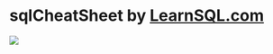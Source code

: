 # sqlCheatSheet by [LearnSQL.com](https://learnsql.com/)

<img src = "https://github.com/KaranJadaun/sqlCheatSheet/blob/main/SQL_cheatsheet.jpg">
